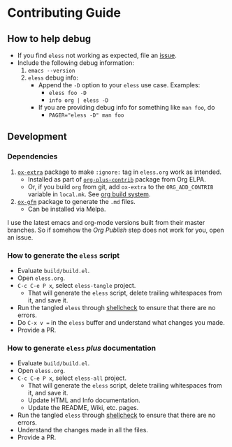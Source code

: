 # Contributing Guide


## How to help debug

-   If you find `eless` not working as expected, file an [issue](https://github.com/kaushalmodi/eless/issues).
-   Include the following debug information:
    1.  `emacs --version`
    2.  `eless` debug info:
        -   Append the `-D` option to your `eless` use case. Examples:
            -   `eless foo -D`
            -   `info org | eless -D`
        -   If you are providing debug info for something like `man foo`, do
            -   `PAGER=​"eless -D" man foo`


## Development


### Dependencies

1.  [`ox-extra`](http://orgmode.org/cgit.cgi/org-mode.git/tree/contrib/lisp/ox-extra.el) package to make `:ignore:` tag in `eless.org` work as intended.
    -   Installed as part of [`org-plus-contrib`](http://orgmode.org/elpa.html) package from Org ELPA.
    -   Or, if you build `org` from git, add `ox-extra` to the `ORG_ADD_CONTRIB` variable in `local.mk`. See [org build system](http://orgmode.org/worg/dev/org-build-system.html).
2.  [`ox-gfm`](https://github.com/larstvei/ox-gfm) package to generate the `.md` files.
    -   Can be installed via Melpa.

I use the latest emacs and org-mode versions built from their master branches. So if somehow the *Org Publish* step does not work for you, open an issue.


### How to generate the `eless` script

-   Evaluate `build/build.el`.
-   Open `eless.org`.
-   `C-c C-e P x`, select `eless-tangle` project.
    -   That will generate the `eless` script, delete trailing whitespaces from it, and save it.
-   Run the tangled `eless` through [shellcheck](http://www.shellcheck.net/) to ensure that there are no errors.
-   Do `C-x v =​` in the `eless` buffer and understand what changes you made.
-   Provide a PR.


### How to generate `eless` *plus* documentation

-   Evaluate `build/build.el`.
-   Open `eless.org`.
-   `C-c C-e P x`, select `eless-all` project.
    -   That will generate the `eless` script, delete trailing whitespaces from it, and save it.
    -   Update HTML and Info documentation.
    -   Update the README, Wiki, etc. pages.
-   Run the tangled `eless` through [shellcheck](http://www.shellcheck.net/) to ensure that there are no errors.
-   Understand the changes made in all the files.
-   Provide a PR.
